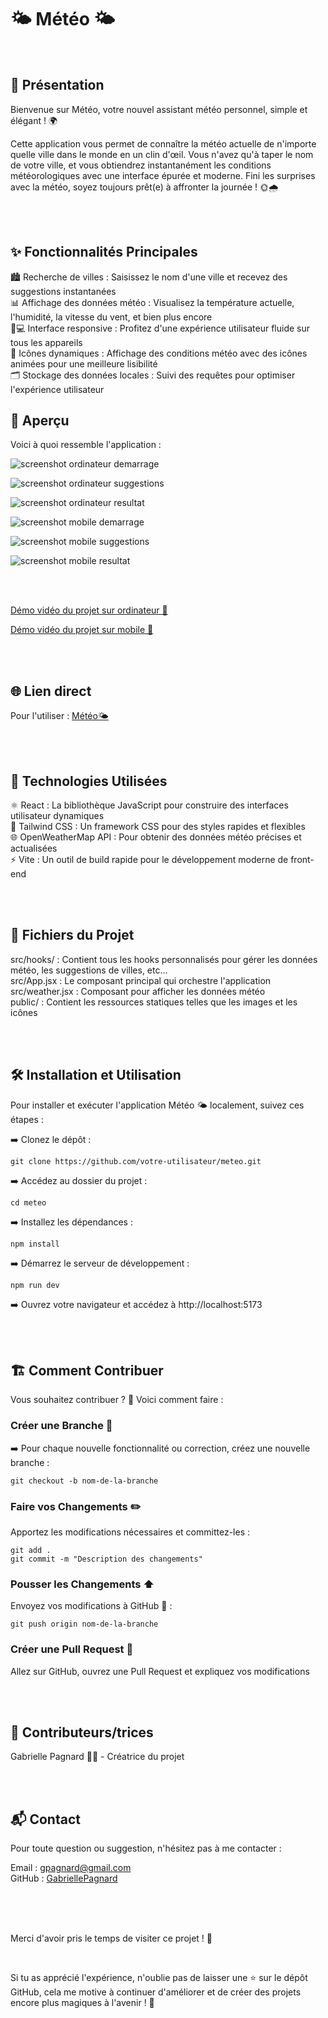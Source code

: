 # 🌤️ Météo 🌤️

<br>

## 📜 Présentation

Bienvenue sur Météo, votre nouvel assistant météo personnel, simple et élégant ! 🌍    

Cette application vous permet de connaître la météo actuelle de n'importe quelle ville dans le monde en un clin d'œil. Vous n'avez qu'à taper le nom de votre ville, et vous obtiendrez instantanément les conditions météorologiques avec une interface épurée et moderne. Fini les surprises avec la météo, soyez toujours prêt(e) à affronter la journée ! 🌞🌧️   

<br>
<br>

## ✨ Fonctionnalités Principales

🏙️ Recherche de villes : Saisissez le nom d'une ville et recevez des suggestions instantanées   
📊 Affichage des données météo : Visualisez la température actuelle, l'humidité, la vitesse du vent, et bien plus encore   
📱💻 Interface responsive : Profitez d'une expérience utilisateur fluide sur tous les appareils   
🌈 Icônes dynamiques : Affichage des conditions météo avec des icônes animées pour une meilleure lisibilité   
🗂️ Stockage des données locales : Suivi des requêtes pour optimiser l'expérience utilisateur   

## 📸 Aperçu

Voici à quoi ressemble l'application :   

![screenshot ordinateur demarrage](./screenshots/descktop_demarrage.jpeg)   

![screenshot ordinateur suggestions](./screenshots/desktop_suggestion.jpg)   

![screenshot ordinateur resultat](./screenshots/desktop_resultat.jpg)   

![screenshot mobile demarrage](./screenshots/mobile_demarrage.jpg)   

![screenshot mobile suggestions](./screenshots/mobile_suggestion.jpg)   

![screenshot mobile resultat](./screenshots/mobile_resultat.jpg)   

<br>
<br>

[Démo vidéo du projet sur ordinateur 🎥](https://www.youtube.com/watch?v=zGAOJx9SSo8)

[Démo vidéo du projet sur mobile 🎥](https://www.youtube.com/watch?v=ClP1MwEVflw)

<br>
<br>

## 🌐 Lien direct

Pour l'utiliser : [Météo🌤️](https://scintillating-cranachan-22bbc3.netlify.app)   

<br>
<br>

## 🔧 Technologies Utilisées

⚛️ React : La bibliothèque JavaScript pour construire des interfaces utilisateur dynamiques   
🎨 Tailwind CSS : Un framework CSS pour des styles rapides et flexibles   
🌐 OpenWeatherMap API : Pour obtenir des données météo précises et actualisées   
⚡ Vite : Un outil de build rapide pour le développement moderne de front-end   

<br>
<br>

## 📂 Fichiers du Projet

src/hooks/ : Contient tous les hooks personnalisés pour gérer les données météo, les suggestions de villes, etc...   
src/App.jsx : Le composant principal qui orchestre l'application   
src/weather.jsx : Composant pour afficher les données météo   
public/ : Contient les ressources statiques telles que les images et les icônes   

<br>
<br>


## 🛠️ Installation et Utilisation

Pour installer et exécuter l'application Météo 🌤️ localement, suivez ces étapes :   

➡️ Clonez le dépôt :   
 
`git clone https://github.com/votre-utilisateur/meteo.git`   

➡️ Accédez au dossier du projet :   

`cd meteo`   

➡️ Installez les dépendances :   

`npm install`   

➡️ Démarrez le serveur de développement :   

`npm run dev`   

➡️ Ouvrez votre navigateur et accédez à http://localhost:5173   

<br>
<br>


## 🏗️ Comment Contribuer

Vous souhaitez contribuer ? 🎉 Voici comment faire :   

### Créer une Branche 🌿

➡️ Pour chaque nouvelle fonctionnalité ou correction, créez une nouvelle branche :   

`git checkout -b nom-de-la-branche`   

### Faire vos Changements ✏️   

Apportez les modifications nécessaires et committez-les :   

`git add .`   
`git commit -m "Description des changements"`   

### Pousser les Changements ⬆️   

Envoyez vos modifications à GitHub 📨 :

`git push origin nom-de-la-branche`   

### Créer une Pull Request 🔄   

Allez sur GitHub, ouvrez une Pull Request et expliquez vos modifications   

<br>
<br>

## 🤝 Contributeurs/trices

Gabrielle Pagnard 🧑‍💻 - Créatrice du projet

<br>
<br>

## 📬 Contact

Pour toute question ou suggestion, n'hésitez pas à me contacter :   

Email : gpagnard@gmail.com   
GitHub : [GabriellePagnard](https://github.com/GabriellePagnard)     

<br>
<br>
<br>

Merci d'avoir pris le temps de visiter ce projet ! 🙌    

<br> 

Si tu as apprécié l'expérience, n'oublie pas de laisser une ⭐ sur le dépôt GitHub, cela me motive à continuer d'améliorer et de créer des projets encore plus magiques à l'avenir ! 🌟